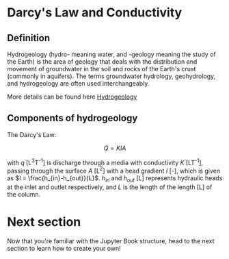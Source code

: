 # Darcy's Law and Conductivity


## Definition

Hydrogeology (hydro- meaning water, and -geology meaning the study of the Earth) is the area of geology that deals with the distribution and movement of groundwater in the soil and rocks of the Earth's crust (commonly in aquifers). The terms groundwater hydrology, geohydrology, and hydrogeology are often used interchangeably.

More details can be found here [Hydrogeology][HG]

[HG]:https://en.wikipedia.org/wiki/Hydrogeology

## Components of hydrogeology

The Darcy's Law:

$$
Q = K I A
$$

with $q$ [L<sup>3</sup>T<sup>-1</sup>] is discharge through a media with conductivity $K$ [LT<sup>-1</sup>], passing through the surface $A$ [L<sup>2</sup>] with a head gradient $I$ [-], which is given as $I = \frac{h_{in}-h_{out}}{L}$. $h_{in}$ and $h_{out}$ [L] represents hydraulic heads at the inlet and outlet respectively, and $L$ is the length of the length [L] of the column.

# Next section

Now that you're familiar with the Jupyter Book structure, head to the next section
to learn how to create your own!
